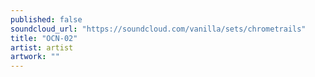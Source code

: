 ```yaml
---
published: false
soundcloud_url: "https://soundcloud.com/vanilla/sets/chrometrails"
title: "OCN-02"
artist: artist
artwork: ""
---
```

